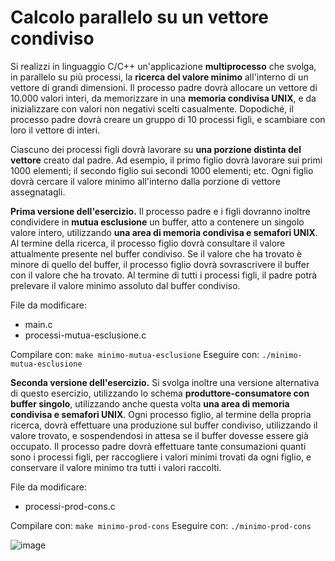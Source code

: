 Calcolo parallelo su un vettore condiviso
=========================================

Si realizzi in linguaggio C/C++ un'applicazione **multiprocesso** che
svolga, in parallelo su più processi, la **ricerca del valore minimo**
all'interno di un vettore di grandi dimensioni. Il processo padre dovrà
allocare un vettore di 10.000 valori interi, da memorizzare in una
**memoria condivisa UNIX**, e da inizializzare con valori non negativi
scelti casualmente. Dopodiché, il processo padre dovrà creare un gruppo
di 10 processi figli, e scambiare con loro il vettore di interi.

Ciascuno dei processi figli dovrà lavorare su **una porzione distinta
del vettore** creato dal padre. Ad esempio, il primo figlio dovrà
lavorare sui primi 1000 elementi; il secondo figlio sui secondi 1000
elementi; etc. Ogni figlio dovrà cercare il valore minimo all'interno
dalla porzione di vettore assegnatagli.

**Prima versione dell'esercizio.** Il processo padre e i figli dovranno
inoltre condividere in **mutua esclusione** un buffer, atto a contenere
un singolo valore intero, utilizzando **una area di memoria condivisa e
semafori UNIX**. Al termine della ricerca, il processo figlio dovrà
consultare il valore attualmente presente nel buffer condiviso. Se il
valore che ha trovato è minore di quello del buffer, il processo figlio
dovrà sovrascrivere il buffer con il valore che ha trovato. Al termine
di tutti i processi figli, il padre potrà prelevare il valore minimo
assoluto dal buffer condiviso.

File da modificare:
- main.c
- processi-mutua-esclusione.c

Compilare con: `make minimo-mutua-esclusione`
Eseguire con: `./minimo-mutua-esclusione`

**Seconda versione dell'esercizio.** Si svolga inoltre una versione
alternativa di questo esercizio, utilizzando lo schema
**produttore-consumatore con buffer singolo**, utilizzando anche questa
volta **una area di memoria condivisa e semafori UNIX**. Ogni processo
figlio, al termine della propria ricerca, dovrà effettuare una
produzione sul buffer condiviso, utilizzando il valore trovato, e
sospendendosi in attesa se il buffer dovesse essere già occupato. Il
processo padre dovrà effettuare tante consumazioni quanti sono i
processi figli, per raccogliere i valori minimi trovati da ogni figlio,
e conservare il valore minimo tra tutti i valori raccolti.

File da modificare:
- processi-prod-cons.c

Compilare con: `make minimo-prod-cons`
Eseguire con: `./minimo-prod-cons`

![image](https://github.com/rnatella/esercizi_linux/blob/master/images/ambiente_globale/produttore_consumatore/calcolo_parallelo_su_un_vettore_condiviso.png)
